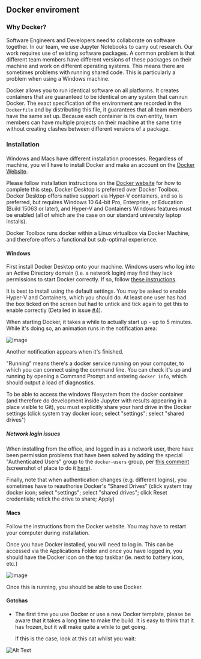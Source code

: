 ## Docker enviroment

### Why Docker?

Software Engineers and Developers need to collaborate on software together. In our team, we use Jupyter
Notebooks to carry out research. Our work requires use of existing software packages. A common problem 
is that different team members have different versions of these packages on their machine and work on 
different operating systems. This means there are sometimes problems with running shared code. This is 
particularly a problem when using a Windows machine. 

Docker allows you to run identical software on all platforms. It creates containers that are guaranteed
to be identical on any system that can run Docker. The exact specification of the environment are 
recorded in the `Dockerfile` and by distributing this file, it guarantees that all team members
have the same set up. Because each container is its own entity, team members can have multiple projects 
on their machine at the same time without creating clashes between different versions of a package. 

### Installation

####

Windows and Macs have different installation processes. Regardless of machine, you will have to install 
Docker and make an account on the [Docker Website](https://docs.docker.com/). 

Please follow installation instructions on the [Docker website](https://docs.docker.com/install/) for how to complete this step. 
Docker Desktop is preferred over Docker Toolbox. Docker Desktop offers native support via Hyper-V containers, and so is preferred, but requires 
Windows 10 64-bit Pro, Enterprise, or Education (Build 15063 or later), and Hyper-V and Containers 
Windows features must be enabled (all of which are the case on our standard university laptop 
installs).

Docker Toolbox runs docker within a Linux virtualbox via Docker Machine, and therefore offers a functional but sub-optimal experience.



#### Windows

First install Docker Desktop onto your machine. Windows users who log into an Active Directory domain 
(i.e. a network login) may find they lack permissions to start Docker correctly. If
so, follow [these instructions](https://github.com/docker/for-win/issues/785#issuecomment-344805180).

It is best to install using the default settings. You may be asked to enable Hyper-V and Containers,
which you should do. At least one user has had the box ticked on the screen but had to untick and tick again 
to get this to enable correctly (Detailed in issue [#4](https://github.com/ebmdatalab/custom-docker/issues/4)). 

When starting Docker, it takes a while to actually start up - up to 5 minutes. While it's doing so, an animation runs in the notification area:

![image](https://user-images.githubusercontent.com/211271/72052991-14a8c000-32be-11ea-948f-575a3c84bc3b.png)

Another notification appears when it's finished.

"Running" means there's a docker service running on your computer, to which you can connect using the command line. You can check it's up and running by opening a Command Prompt and entering `docker info`, which should output a load of diagnostics.

To be able to access the windows filesystem from the docker container (and therefore do development inside Jupyter with results appearing in a place visible to Git), you must explicitly share your hard drive in the Docker settings (click system tray docker icon; select "settings"; select "shared drives")

##### Network login issues

When installing from the office, and logged in as a network user, there have been permission problems 
that have been solved by adding the special "Authenticated Users" group to the `docker-users` group, per [this comment](https://github.com/docker/for-win/issues/785#issuecomment-327237998) (screenshot of place to do it [here](https://github.com/docker/for-win/issues/785#issuecomment-344805180)).

Finally, note that when authentication changes (e.g. different logins), you sometimes have to reauthorise Docker's "Shared Drives"  (click system tray docker icon; select "settings"; select "shared drives"; click Reset credentials; retick the drive to share; Apply)

#### Macs

Follow the instructions from the Docker website. You may have to restart your computer during installation. 

Once you have Docker installed, you will need to log in. This can be accessed via the Applications Folder
and once you have logged in, you should have the Docker icon on the top taskbar (ie. next to battery icon, etc.)

![image](https://user-images.githubusercontent.com/25401512/75257439-dff4b780-57dc-11ea-9ae8-592e1570bc71.png)

Once this is running, you should be able to use Docker. 

#### Gotchas

- The first time you use Docker or use a new Docker template, please be aware that it takes  a long time to make the build.
It is easy to think that it has frozen, but it will make quite a while to get going. 

    If this is the case, look at this cat whilst you wait: 

![Alt Text](https://media.giphy.com/media/vFKqnCdLPNOKc/giphy.gif)